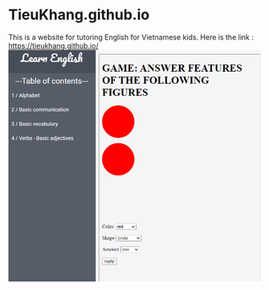 # TieuKhang.github.io
This is a website for tutoring English for Vietnamese kids. Here is the link : https://tieukhang.github.io/
![Screenshot](screenshot.png)
